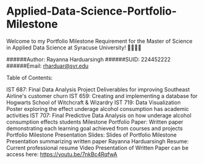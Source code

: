 # Applied-Data-Science-Portfolio-Milestone
Welcome to my Portfolio Milestone Requirement for the Master of Science in Applied Data Science at Syracuse University! 👩🏽‍💻🍊

######Author: Rayanna Harduarsingh
######SUID: 224452222
######Email: rharduar@syr.edu

Table of Contents:

IST 687: Final Data Analysis Project Deliverables for improving Southeast Airline's customer churn
IST 659: Creating and implementing a database for Hogwarts School of Witchcraft & Wizardry
IST 719: Data Visualization Poster exploring the effect underage alcohol consumption has academic activities 
IST 707: Final Predictive Data Analysis on how underage alcohol consumption effects students
Milestone Portfolio Paper: Written paper demonstrating each learning goal achieved from courses and projects
Portfolio Milestone Presentation Slides: Slides of Portfolio Milestone Presentation summarizing written paper
Rayanna Harduarsingh Resume: Current professional resume
Video Presentation of Written Paper can be access here: https://youtu.be/7nkBc4RqfwA
